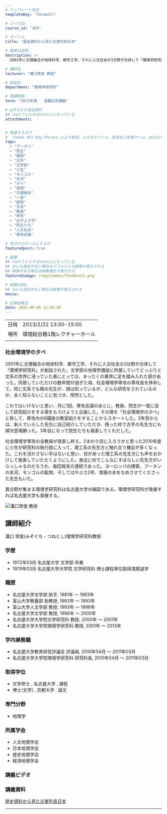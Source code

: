 ```yaml
---
# テンプレート指定
templateKey: "farewell"

# コースID
course_id: "369"

# タイトル
title: "歴史資料から見た災害列島日本"

# 簡単な説明
description: >-
  2001年に文理融合の地球科学、都市工学、それに人文社会の3分野が合体して「環境学研究科」が創設された。文学部の地理学講座に所属していてどっぷりと文系の世界に浸っていた者にとっては、まったくの異界に足を踏み入れた感があった。同居していただけの数年間が過ぎた頃、社会環境学専攻の専攻長を拝命して、同じ文系でも隣の先生が、顔は知っているが、どんな研究をされているのか、全く知らないことに気づき、愕然と ....

# 講師名
lecturer: "溝口常俊 教授"

# 部局名
department: "環境学研究科"

# 開講時限
term: "2012年度	退職記念講義"

# pdfなどの追加資料
## rootフォルダはstaticになっている
attachments:


# 関連するタグ
# （Yahoo API Key-Phrase により取得。入力はタイトル、部局名と授業ホーム、出力はキーフレーズ（tags））
tags:
  - "ブータン"
  - "院生"
  - "縮図"
  - "古手"
  - "文学部"
  - "小生"
  - "モンゴル"
  - "氷河"
  - "夕べ"
  - "南極"
  - "文理融合"
  - "一堂"
  - "鉱物"
  - "文系"
  - "教員"
  - "拝命"
  - "はやぶさ号"
  - "院生たち"
  - "人文社会"
  - "専攻会議"

# 色付けのロールにするか
featuredpost: true

# 画像
## rootフォルダはstaticになっている
## なにも指定がない場合はデフォルトの画像が表示される
## 映像がある場合は映像優先で表示する
featuredimage: /img/common/thumbnail.png

# 映像のURL
## なにも指定がない場合は画像が表示される
movie: 

# 記事投稿日
date: 2015-09-08 12:58:49
---
```


|   |   |
|---|---|
| 日時 | 2013/2/22  13:30-15:00 |
| 場所 | 環境総合館1階レクチャーホール |
|   |   |


### 社会環境学の夕べ 

2001年に文理融合の地球科学、都市工学、それに人文社会の3分野が合体して「環境学研究科」が創設された。文学部の地理学講座に所属していてどっぷりと文系の世界に浸っていた者にとっては、まったくの異界に足を踏み入れた感があった。同居していただけの数年間が過ぎた頃、社会環境学専攻の専攻長を拝命して、同じ文系でも隣の先生が、顔は知っているが、どんな研究をされているのか、全く知らないことに気づき、愕然とした。 

これではいけないと思い、月に1回、専攻会議のあとに、教員、院生が一堂に会して研究紹介をする場をもうけようと企画した。その場を「社会環境学の夕べ」と称して、専攻内の6講座の教室紹介をすることからスタートした。2年目からは、新人でいらした先生に自己紹介していただき、残った枠で古手の先生方にも順次登場願った。3年目になって院生たちも発表してくれだした。 

社会環境学専攻の全教員が発表し終え、2まわり目に入ろうかと思った2010年度に小生が研究科の執行部に入って、理工系の先生方と触れ合う機会が多くなった。これを活かさない手はないと思い、目があった理工系の先生方にも声をおかけして発表していただくようにした。身近に何でこんなにすばらしい先生方がいらっしゃるのだろうか、毎回発見の連続であった。ヨーロッパの建築、ブータンの氷河、モンゴルの鉱物、そしてはやぶさ2号、南極の氷をなめさせてくださった先生もいた。 

異分野が集まる環境学研究科は名古屋大学の縮図である。環境学研究科が発展すれば名古屋大学も発展する。


![溝口常俊 教授](https://ocw.nagoya-u.jp/files/369/s_mizoguchi.jpg)  

## 講師紹介

溝口 常俊(みぞぐち・つねとし)環境学研究科教授 

### 学歴

  * 1972年03月 名古屋大学 文学部 卒業
  * 1979年03月 名古屋大学大学院 文学研究科 博士課程単位取得満期退学

### 職歴

  * 名古屋大学文学部 助手, 1981年 〜 1983年
  * 富山大学教養部 助教授, 1983年 〜 1993年
  * 富山大学人文学部 教授, 1993年 〜 1996年
  * 名古屋大学文学部 教授, 1996年 〜 2000年
  * 名古屋大学大学院文学研究科 教授, 2000年 〜 2001年
  * 名古屋大学大学院環境学研究科 教授, 2001年 〜 2013年

### 学内兼務職

  * 名古屋大学教育研究評議会 評議員, 2010年04月 〜 2011年03月
  * 名古屋大学大学院環境学研究科 研究科長, 2010年04月 〜 2011年03月

### 取得学位

  * 文学修士 , 名古屋大学 , 課程
  * 博士(文学) , 京都大学 , 論文

### 専門分野

  * 地理学

### 所属学会

  * 人文地理学会
  * 日本地理学会
  * 歴史地理学会
  * 経済地理学会


### 講義ビデオ



### 講義資料

[歴史資料から見た災害列島日本](https://ocw.nagoya-u.jp/files/369/H24_mizoguchi_LL.pdf) 


-----